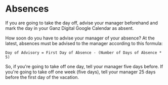 # Absences

If you are going to take the day off, advise your manager beforehand and mark the day in your Ganz Digital Google Calendar as absent.

How soon do you have to advise your manager of your absence? At the latest, absences must be advised to the manager according to this formula:

```
Day of Advisory = First Day of Absence - (Number of Days of Absence * 5)
```

So, if you're going to take off one day, tell your manager five days before. If you're going to take off one week (five days), tell your manager 25 days before the first day of the vacation.

